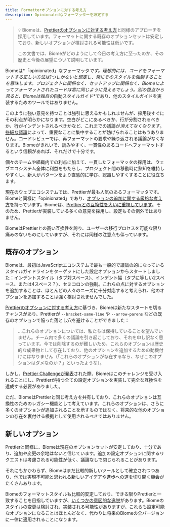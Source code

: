 ```yaml
---
title: Formatterオプションに対する考え方
description: Opinionatedなフォーマッターを設定する
---
```


>💡 Biomeは、[Prettierのオプションに対する考え方](https://prettier.io/docs/en/option-philosophy)と同様のアプローチを採用しています。フォーマットに関する既存のオプションセットは安定しており、新しいオプションが検討される可能性は低いです。
>
>この文書では、Biomeがどのようにして今日の考え方に至ったのか、その歴史と今後の展望について説明しています。

Biomeは*「opinionated」なフォーマッタ*です。理想的には、コードをフォーマットする正しい方法は1つしかないと想定し、常にそのスタイルを強制することを意味します。プロジェクトに関係なく、セットアップに関係なく、Biomeによってフォーマットされたコードは常に同じように見えるでしょう。別の視点から見ると、Biomeは独自の*自動スタイルガイド*であり、他のスタイルガイドを実装するためのツールではありません。

このように強い意見を持つことは強引に思えるかもしれませんが、採用後すぐにその利点が明らかになります。空白がどこにあるべきか、行が分割されるべきか、行がインデントされるべきかなど、これまでの議論が*消えてなくなります*。[些細な議論](https://en.wikipedia.org/wiki/Law_of_triviality)によって、重要なことに集中することが妨げられることはもうありません。コードレビューでは、再フォーマットの要求や繰り返される議論がなくなります。Biomeがきれいで、読みやすく、一貫性のあるコードへフォーマットするという信頼があれば、それだけで十分です。

個々のチームや組織内での利点に加えて、一貫したフォーマッタの採用は、ウェブエコシステム全体に利益をもたらし、プロジェクト間の移動時に熟知を維持しやすくし、新人がパターンをより直感的に学び、認識しやすくすることに役立ちます。

現在のウェブエコシステムでは、Prettierが最も人気のあるフォーマッタです。Biomeと同様に「opinionated」であり、[オプションの追加に関する厳格な考え方](https://prettier.io/docs/en/option-philosophy)を持っています。Biomeは、[Prettierとの互換性を大いに重視しています](/blog/biome-wins-prettier-challenge)。そのため、Prettierが実装している多くの意見を採用し、設定もその例外ではありません。

BiomeはPrettierとの高い互換性を誇り、ユーザーの移行プロセスを可能な限り痛みのないものにしていますが、それには同様の注意点も伴っています。

## 既存のオプション

Biomeは、最初はJavaScriptエコシステムで最も一般的で議論の的になっているスタイルガイドラインをターゲットにした設定オプションからスタートしました：インデントスタイル（タブ対スペース）、インデント幅（タブに等しい2スペース、または4スペース？）、セミコロンの強制。これらの点に対するオプションを追加することは、ほとんどの人々のニーズに十分対応すると考えられ、他のオプションを追加することは強く検討されませんでした。

[Prettierのオプションに対する考え方](https://twitter.com/Vjeux/status/1722733472522142022)に基づき、Biomeは新たなスタートを切るチャンスがあり、Prettierが `--bracket-same-line` や `--arrow-parens` などの既存のオプションで陥った落とし穴を避けることができました：

> ...これらのオプションについては、私たちは保持していることを望んでいません。チーム内で多くの議論を引き起こしており、それを申し訳なく思っています。今では削除するのが難しいため、これらのオプションは歴史的な成果物として存在しており、他のオプションを追加するための動機付けにはなりません（「これらのオプションが存在するなら、なぜこのオプションはダメなのか？」といったような）。

しかし、[Prettier Challengeが発表](https://twitter.com/Vjeux/status/1722733472522142022)された際、Biomeはこのチャレンジを受け入れることにし、Prettierが持つ全ての設定オプションを実装して完全な互換性を達成する必要がありました。

ただ、BiomeはPrettierと同じ考え方を共有しており、これらのオプションは互換性のためのレガシー機能として考えています。これらのオプションは、さらに多くのオプションが追加されることを示すものではなく、将来的な他のオプションの存在を裏付ける根拠として使用されるべきではありません。

## 新しいオプション

Prettierと同様に、Biomeは現在のオプションセットが安定しており、十分であり、追加や変更の余地はないと信じています。追加の設定オプションに関するリクエストは考慮される可能性が低く、議論なしで閉じられることがあります。

それにもかかわらず、Biomeはまだ比較的新しいツールとして確立されつつあり、他では実現不可能と思われる新しいアイデアや進歩への道を切り開く機会がたくさんあります。

Biomeのフォーマットスタイルも比較的安定しており、できる限りPrettierと一致することを目指していますが、[いくつかの意図的な逸脱](https://github.com/biomejs/biome/issues/739)があります。Biomeのスタイルの変更は検討され、実装される可能性がありますが、これらも設定可能なオプションになることはほとんどなく、代わりに将来のBiomeの全バージョンに一律に適用されることになります。
